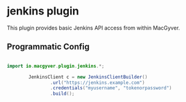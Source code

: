 # jenkins plugin

This plugin provides basic Jenkins API access from within MacGyver.


## Programmatic Config

```java

import io.macgyver.plugin.jenkins.*;

		JenkinsClient c = new JenkinsClientBuilder()
				.url("https://jenkins.example.com")
				.credentials("myusername", "tokenorpassword")
				.build();
```
